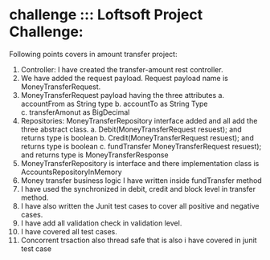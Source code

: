 # challenge ::: Loftsoft Project Challenge:
Following points covers in amount transfer project:
1.	Controller: I have created the transfer-amount rest controller. 
2.	We have added the request payload. Request payload name is MoneyTransferRequest.
3.	MoneyTransferRequest payload having the three attributes
	a.	accountFrom as String type
	b.	accountTo as String Type  
	c.	transferAmonut as BigDecimal
4.	Repositories: MoneyTransferRepository interface added and all add the three abstract class.
	a.	Debit(MoneyTransferRequest resuest); and returns type is boolean
	b.	Credit(MoneyTransferRequest resuest); and returns type is boolean
	c.	fundTransfer MoneyTransferRequest resuest); and returns type is MoneyTransferResponse
5.	MoneyTransferRepository is interface and there implementation class is AccountsRepositoryInMemory
6.	Money transfer business logic I have written inside fundTransfer method
7.	I have used the synchronized in debit, credit and block level in transfer method.
8.	I have also written the Junit test cases to cover all positive and negative cases.
9.	I have add all validation check in validation level.
10. I have covered all test cases.
11. Concorrent trsaction also thread safe that is also i have covered in junit test case



